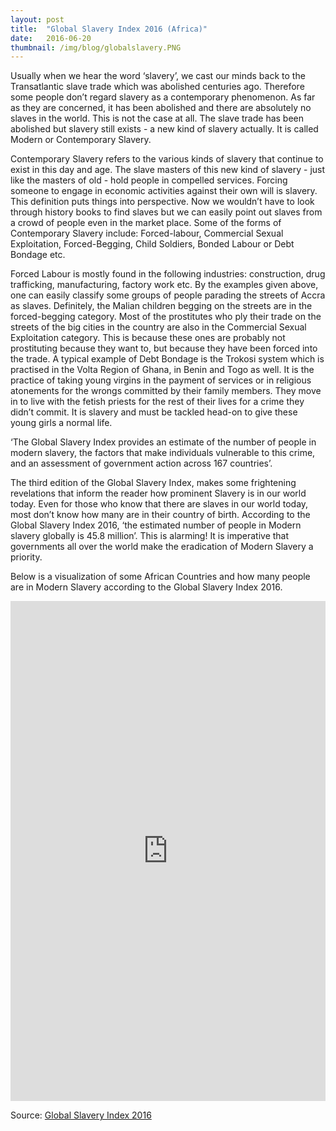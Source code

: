 ```yaml
---
layout: post 
title:  "Global Slavery Index 2016 (Africa)"
date:   2016-06-20 
thumbnail: /img/blog/globalslavery.PNG
---
```


Usually when we hear the word ‘slavery’, we cast our minds back to the Transatlantic slave trade which was abolished centuries ago. Therefore some people don’t regard slavery as a contemporary phenomenon. As far as they are concerned, it has been abolished and there are absolutely no slaves in the world. This is not the case at all. The slave trade has been abolished but slavery still exists - a new kind of slavery actually. It is called Modern or Contemporary Slavery. 

Contemporary Slavery refers to the various kinds of slavery that continue to exist in this day and age. The slave masters of this new kind of slavery - just like the masters of old - hold people in compelled services. Forcing someone to engage in economic activities against their own will is slavery. This definition puts things into perspective. Now we wouldn’t have to look through history books to find slaves but we can easily point out slaves from a crowd of people even in the market place. Some of the forms of Contemporary Slavery include: Forced-labour, Commercial Sexual Exploitation, Forced-Begging, Child Soldiers, Bonded Labour or Debt Bondage etc. 

Forced Labour is mostly found in the following industries:  construction, drug trafficking, manufacturing, factory work etc. By the examples given above, one can easily classify some groups of people parading the streets of Accra as slaves. Definitely, the Malian children begging on the streets are in the forced-begging category. Most of the prostitutes who ply their trade on the streets of the big cities in the country are also in the Commercial Sexual Exploitation category. This is because these ones are probably not prostituting because they want to, but because they have been forced into the trade. A typical example of Debt Bondage is the Trokosi system which is practised in the Volta Region of Ghana, in Benin and Togo as well. It is the practice of taking young virgins in the payment of services or in religious atonements for the wrongs committed by their family members. They move in to live with the fetish priests for the rest of their lives for a crime they didn’t commit. It is slavery and must be tackled head-on to give these young girls a normal life.  

‘The Global Slavery Index provides an estimate of the number of people in modern slavery, the factors that make individuals vulnerable to this crime, and an assessment of government action across 167 countries’. 

The third edition of the Global Slavery Index, makes some frightening revelations that inform the reader how prominent Slavery is in our world today. Even for those who know that there are slaves in our world today, most don’t know how many are in their country of birth. According to the Global Slavery Index 2016, ‘the estimated number of people in Modern slavery globally is 45.8 million’. This is alarming! It is imperative that governments all over the world make the eradication of Modern Slavery a priority. 

Below is a visualization of some African Countries and how many people are in Modern Slavery according to the Global Slavery Index 2016. 

<div class="center">
	<iframe width="100%" height="800" src="http://www.codeforghana.org/resources/globalslavery.html" frameborder="0" scrolling="yes"></iframe>
</div>

Source: <a target="_blank" href="http://www.globalslaveryindex.org/index/">Global Slavery Index 2016</a>